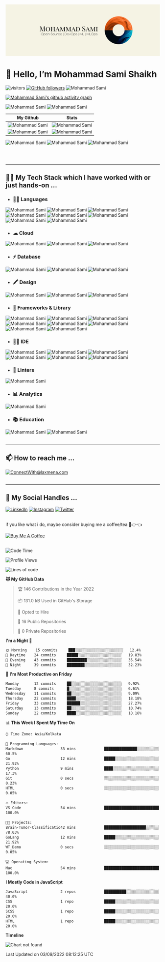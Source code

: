 ![Test Image 3](/assets/MohammadSami.png)

# 👋 Hello, I’m Mohammad Sami Shaikh

![visitors](https://visitor-badge.laobi.icu/badge?page_id=samishaikh6810.samishaikh6810) [![GitHub followers](https://img.shields.io/github/followers/samishaikh6810.svg?style=social&label=Follow)](https://github.com/samishaikh6810?tab=followers)
![Mohammad Sami](https://hits.seeyoufarm.com/api/count/incr/badge.svg?url=https%3A%2F%2Fgithub.com%2Fsamishaikh68101212%2Fhit-counter)

<!---
SamiShaikh6810/SamiShaikh6810 is a ✨ special ✨ repository because its `README.md` (this file) appears on your GitHub profile.
You can click the Preview link to take a look at your changes.
--->

<!-- Contribution Graph-->
[![Mohammad Sami's github activity graph](https://activity-graph.herokuapp.com/graph?username=samishaikh6810&theme=xcode&bg_color=0D1117&color=5BCDEC&line=5BCDEC&point=FFFFFF&hide_border=true)](https://github.com/samishaikh6810)

![Mohammad Sami](https://github-profile-summary-cards.vercel.app/api/cards/profile-details?username=samishaikh6810&theme=vue)
![Mohammad Sami](https://github-profile-trophy.vercel.app/?username=samishaikh6810)


|  My Github                                                                                                                                                                                         |  Stats       |
| -----------                                                                                                                                                                                        | ----------- |
| ![Mohammad Sami](https://github-readme-stats.vercel.app/api?username=samishaikh6810&show_icons=true&theme=dark&count_private=true&text_color=d3d3d3&icon_color=00E6FE&title_color=00E6FE)          | ![Mohammad Sami](https://github-readme-streak-stats.herokuapp.com/?user=samishaikh6810&theme=dark&theme=black-ice&stroke=0000)       |
| ![Mohammad Sami](https://github-readme-stats.vercel.app/api/top-langs/?username=samishaikh6810&layout=compact&theme=dark&langs_count=6&count_private=false&text_color=d3d3d3&title_color=00E6FE)   | ![Mohammad Sami](https://github-profile-summary-cards.vercel.app/api/cards/profile-details?username=samishaikh6810&theme=vue)        |


![Mohammad Sami](https://github-readme-stats.vercel.app/api?username=samishaikh6810&show_icons=true&theme=dark&count_private=true&text_color=d3d3d3&icon_color=00E6FE&title_color=00E6FE)
![Mohammad Sami](https://github-readme-streak-stats.herokuapp.com/?user=samishaikh6810&theme=dark&theme=black-ice&stroke=0000)
![Mohammad Sami](https://github-readme-stats.vercel.app/api/top-langs/?username=samishaikh6810&layout=compact&theme=dark&langs_count=6&count_private=false&text_color=d3d3d3&title_color=00E6FE)

<!-- <p align="center">
<!-- <a href="https://github.com/SamiShaikh6810" title="Redirect's to Mohammad Sami's Github">
<img width="49%" src="https://github-readme-stats.vercel.app/api?username=samishaikh6810&show_icons=true&theme=dark&count_private=true&text_color=d3d3d3&icon_color=00E6FE&title_color=00E6FE" /></a> -->
  
<!-- <a href="https://github.com/SamiShaikh6810">
<img width="49%" title="Redirect's to Mohammad Sami Github" src="https://github-readme-streak-stats.herokuapp.com/?user=samishaikh6810&theme=dark&theme=black-ice&stroke=0000" /></a>

<a href ="https://github.com/SamiShaikh6810" title="Redirect's to Mohammad Sami's Github">
<img width="43%" src="https://github-readme-stats.vercel.app/api/top-langs/?username=samishaikh6810&layout=compact&theme=dark&langs_count=6&count_private=false&text_color=d3d3d3&title_color=00E6FE"/></a> --> 
<br/><br/>

***
## 👩‍💻 My Tech Stack which I have worked with or just hands-on ...

* ### 👩‍💻 Languages
![Mohammad Sami](https://img.shields.io/badge/C-00599C?style=for-the-badge&logo=c&logoColor=white)
![Mohammad Sami](https://img.shields.io/badge/C%2B%2B-00599C?style=for-the-badge&logo=c%2B%2B&logoColor=white)
![Mohammad Sami](https://img.shields.io/badge/CSS3-1572B6?style=for-the-badge&logo=css3&logoColor=white)
![Mohammad Sami](https://img.shields.io/badge/HTML5-E34F26?style=for-the-badge&logo=html5&logoColor=white)
![Mohammad Sami](https://img.shields.io/badge/JavaScript-323330?style=for-the-badge&logo=javascript&logoColor=F7DF1E)
![Mohammad Sami](https://img.shields.io/badge/json-5E5C5C?style=for-the-badge&logo=json&logoColor=white)
![Mohammad Sami](https://img.shields.io/badge/Python-FFD43B?style=for-the-badge&logo=python&logoColor=blue)
![Mohammad Sami](https://img.shields.io/badge/Java-white?style=for-the-badge&logo=openjdk&logoColor=black)


* ### ☁ Cloud
![Mohammad Sami](https://img.shields.io/badge/Amazon_AWS-FF9900?style=for-the-badge&logo=amazonaws&logoColor=white)
![Mohammad Sami](https://img.shields.io/badge/Google_Cloud-4285F4?style=for-the-badge&logo=google-cloud&logoColor=white)
![Mohammad Sami](https://img.shields.io/badge/Heroku-430098?style=for-the-badge&logo=heroku&logoColor=white)

* ### ⚡ Database
![Mohammad Sami](https://img.shields.io/badge/MySQL-005C84?style=for-the-badge&logo=mysql&logoColor=white)
![Mohammad Sami](https://img.shields.io/badge/MongoDB-4EA94B?style=for-the-badge&logo=mongodb&logoColor=white)
![Mohammad Sami](https://img.shields.io/badge/SQLite-07405E?style=for-the-badge&logo=sqlite&logoColor=white)

* ### 🖍 Design
![Mohammad Sami](https://img.shields.io/badge/Adobe%20Photoshop-31A8FF?style=for-the-badge&logo=Adobe%20Photoshop&logoColor=black)
![Mohammad Sami](https://img.shields.io/badge/Canva-%2300C4CC.svg?&style=for-the-badge&logo=Canva&logoColor=white)
![Mohammad Sami](https://img.shields.io/badge/Figma-F24E1E?style=for-the-badge&logo=figma&logoColor=white)

* ### 🚀 Frameworks & Library
![Mohammad Sami](https://img.shields.io/badge/Bootstrap-563D7C?style=for-the-badge&logo=bootstrap&logoColor=white)
![Mohammad Sami](https://img.shields.io/badge/Django-092E20?style=for-the-badge&logo=django&logoColor=green)
![Mohammad Sami](https://img.shields.io/badge/GitHub%20Pages-222222?style=for-the-badge&logo=GitHub%20Pages&logoColor=white)
![Mohammad Sami](https://img.shields.io/badge/Jupyter-F37626.svg?&style=for-the-badge&logo=Jupyter&logoColor=white)
![Mohammad Sami](https://img.shields.io/badge/npm-CB3837?style=for-the-badge&logo=npm&logoColor=white)
![Mohammad Sami](https://img.shields.io/badge/React-20232A?style=for-the-badge&logo=react&logoColor=61DAFB)
![Mohammad Sami](https://img.shields.io/badge/Sass-CC6699?style=for-the-badge&logo=sass&logoColor=white)
![Mohammad Sami](https://img.shields.io/badge/Tailwind_CSS-38B2AC?style=for-the-badge&logo=tailwind-css&logoColor=white)

* ### 👩‍💻 IDE
![Mohammad Sami](https://img.shields.io/badge/Colab-F9AB00?style=for-the-badge&logo=googlecolab&color=525252)
![Mohammad Sami](https://img.shields.io/badge/Eclipse-2C2255?style=for-the-badge&logo=eclipse&logoColor=white)
![Mohammad Sami](https://img.shields.io/badge/IntelliJ_IDEA-000000.svg?style=for-the-badge&logo=intellij-idea&logoColor=white)
![Mohammad Sami](https://img.shields.io/badge/PyCharm-000000.svg?&style=for-the-badge&logo=PyCharm&logoColor=white)
![Mohammad Sami](https://img.shields.io/badge/sublime_text-%23575757.svg?&style=for-the-badge&logo=sublime-text&logoColor=important)
![Mohammad Sami](https://img.shields.io/badge/VSCode-0078D4?style=for-the-badge&logo=visual%20studio%20code&logoColor=white)

* ### 🧐 Linters
![Mohammad Sami](https://img.shields.io/badge/prettier-1A2C34?style=for-the-badge&logo=prettier&logoColor=F7BA3E)

* ### 📊 Analytics
![Mohammad Sami](https://img.shields.io/badge/WakaTime-000000?style=for-the-badge&logo=WakaTime&logoColor=white)

* ### 📚 Education
![Mohammad Sami](https://img.shields.io/badge/Coursera-0056D2?style=for-the-badge&logo=Coursera&logoColor=white)
![Mohammad Sami](https://img.shields.io/badge/Udemy-EC5252?style=for-the-badge&logo=Udemy&logoColor=white)
<br/><br/>

***
## 📫 How to reach me ...

<a href="mailto:mohammadsami@duck.com">![ConnectWith@laxmena.com](https://img.shields.io/badge/Gmail-D14836?style=for-the-badge&logo=gmail&logoColor=white)</a>
<br/><br/>

***
## 📱 My Social Handles ...

<a href="https://www.linkedin.com/in/1-from-ummah/">![LinkedIn](https://img.shields.io/badge/LinkedIn-0077B5?style=for-the-badge&logo=linkedin&logoColor=white)</a>
<a href="https://www.instagram.com/1_from_ummah/">![Instagram](https://img.shields.io/badge/Instagram-ea3991?style=for-the-badge&logo=instagram&logoColor=white)</a>
<a href="https://www.twitter.com/MSamiDev/">![Twitter](https://img.shields.io/badge/Twitter-3091f3?style=for-the-badge&logo=twitter&logoColor=white)</a>
<br/><br/>


if you like what i do, maybe consider buying me a coffee/tea 🥺👉👈

<a href="https://www.buymeacoffee.com/MohammadSami" target="_blank"><img src="https://cdn.buymeacoffee.com/buttons/v2/default-yellow.png" alt="Buy Me A Coffee" style="height: 60px !important;width: 217px !important;" ></a>
<br/><br/>

<!--START_SECTION:waka-->
![Code Time](http://img.shields.io/badge/Code%20Time-0%20secs-blue)

![Profile Views](http://img.shields.io/badge/Profile%20Views-87-blue)

![Lines of code](https://img.shields.io/badge/From%20Hello%20World%20I%27ve%20Written--104%20Thousand%20lines%20of%20code-blue)

**🐱 My GitHub Data** 

> 🏆 146 Contributions in the Year 2022
 > 
> 📦 131.0 kB Used in GitHub's Storage 
 > 
> 💼 Opted to Hire
 > 
> 📜 16 Public Repositories 
 > 
> 🔑 0 Private Repositories  
 > 
**I'm a Night 🦉** 

```text
🌞 Morning    15 commits     ███░░░░░░░░░░░░░░░░░░░░░░   12.4% 
🌆 Daytime    24 commits     █████░░░░░░░░░░░░░░░░░░░░   19.83% 
🌃 Evening    43 commits     █████████░░░░░░░░░░░░░░░░   35.54% 
🌙 Night      39 commits     ████████░░░░░░░░░░░░░░░░░   32.23%

```
📅 **I'm Most Productive on Friday** 

```text
Monday       12 commits     ██░░░░░░░░░░░░░░░░░░░░░░░   9.92% 
Tuesday      8 commits      █░░░░░░░░░░░░░░░░░░░░░░░░   6.61% 
Wednesday    11 commits     ██░░░░░░░░░░░░░░░░░░░░░░░   9.09% 
Thursday     22 commits     ████░░░░░░░░░░░░░░░░░░░░░   18.18% 
Friday       33 commits     ██████░░░░░░░░░░░░░░░░░░░   27.27% 
Saturday     13 commits     ██░░░░░░░░░░░░░░░░░░░░░░░   10.74% 
Sunday       22 commits     ████░░░░░░░░░░░░░░░░░░░░░   18.18%

```


📊 **This Week I Spent My Time On** 

```text
⌚︎ Time Zone: Asia/Kolkata

💬 Programming Languages: 
Markdown                 33 mins             ███████████████░░░░░░░░░░   60.5% 
Go                       12 mins             █████░░░░░░░░░░░░░░░░░░░░   21.92% 
Python                   9 mins              ████░░░░░░░░░░░░░░░░░░░░░   17.3% 
Git                      0 secs              ░░░░░░░░░░░░░░░░░░░░░░░░░   0.23% 
HTML                     0 secs              ░░░░░░░░░░░░░░░░░░░░░░░░░   0.05%

🔥 Editors: 
VS Code                  54 mins             █████████████████████████   100.0%

🐱‍💻 Projects: 
Brain-Tumor-Classificatio42 mins             ███████████████████░░░░░░   78.03% 
GoLang                   12 mins             █████░░░░░░░░░░░░░░░░░░░░   21.92% 
WT_Demo                  0 secs              ░░░░░░░░░░░░░░░░░░░░░░░░░   0.05%

💻 Operating System: 
Mac                      54 mins             █████████████████████████   100.0%

```

**I Mostly Code in JavaScript** 

```text
JavaScript               2 repos             ██████████░░░░░░░░░░░░░░░   40.0% 
CSS                      1 repo              █████░░░░░░░░░░░░░░░░░░░░   20.0% 
SCSS                     1 repo              █████░░░░░░░░░░░░░░░░░░░░   20.0% 
HTML                     1 repo              █████░░░░░░░░░░░░░░░░░░░░   20.0%

```


**Timeline**

![Chart not found](https://raw.githubusercontent.com/SamiShaikh6810/SamiShaikh6810/main/charts/bar_graph.png) 


 Last Updated on 03/09/2022 08:12:25 UTC
<!--END_SECTION:waka-->
